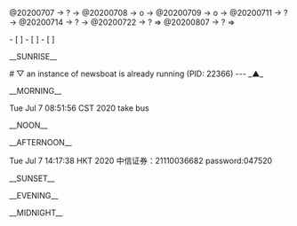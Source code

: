 <link rel="stylesheet"  type="text/css" href="s-activity.css"/>
<p class="todo">@20200707 → ? → @20200708 → o → @20200709 → o → @20200711 → ? → @20200714 → ? → @20200722 → ? ⇒ @20200807 → ? ⇒ </p>
- [ ]    
- [ ]    
- [ ]    
<p class="tb">__SUNRISE__</p>
# ▽  an instance of newsboat is already running (PID: 22366)
---
_▲_
<p class="tb">__MORNING__</p>
<p class="ac">Tue Jul  7 08:51:56 CST 2020 take bus</p>
<p class="tb">__NOON__</p>
<p class="tb">__AFTERNOON__</p>
<p class="ac">Tue Jul  7 14:17:38 HKT 2020 中信证券：21110036682 password:047520</p>
<p class="tb">__SUNSET__</p>
<p class="tb">__EVENING__</p>
<p class="tb">__MIDNIGHT__</p>
